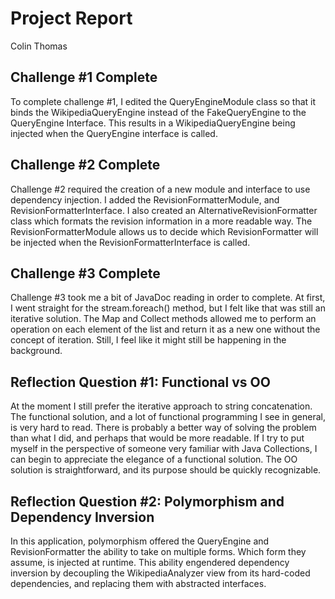 # Project Report

Colin Thomas

## Challenge #1 Complete
To complete challenge #1, I edited the QueryEngineModule class so that it 
binds the WikipediaQueryEngine instead of the FakeQueryEngine to the QueryEngine Interface. This results
in a WikipediaQueryEngine being injected when the QueryEngine interface is called. 

## Challenge #2 Complete
Challenge #2 required the creation of a new module and interface to use dependency injection. I added the 
RevisionFormatterModule, and RevisionFormatterInterface. I also created an AlternativeRevisionFormatter 
class which formats the revision information in a more readable way. The RevisionFormatterModule allows us to 
decide which RevisionFormatter will be injected when the RevisionFormatterInterface is called.

## Challenge #3 Complete
Challenge #3 took me a bit of JavaDoc reading in order to complete. At first, I went straight for the
stream.foreach() method, but I felt like that was still an iterative solution. The Map and Collect methods 
allowed me to perform an operation on each element of the list and return it as a new one without the concept
of iteration. Still, I feel like it might still be happening in the background. 

## Reflection Question #1: Functional vs OO
At the moment I still prefer the iterative approach to string concatenation. The functional solution, and a lot
of functional programming I see in general, is very hard to read. There is probably a better way of solving the
problem than what I did, and perhaps that would be more readable. If I try to put myself in the perspective of
someone very familiar with Java Collections, I can begin to appreciate the elegance of a functional solution. The
OO solution is straightforward, and its purpose should be quickly recognizable. 

## Reflection Question #2: Polymorphism and Dependency Inversion
In this application, polymorphism offered the QueryEngine and RevisionFormatter the ability to take 
on multiple forms. Which form they assume, is injected at runtime. This ability engendered dependency
inversion by decoupling the WikipediaAnalyzer view from its hard-coded dependencies, and replacing them
with abstracted interfaces.

